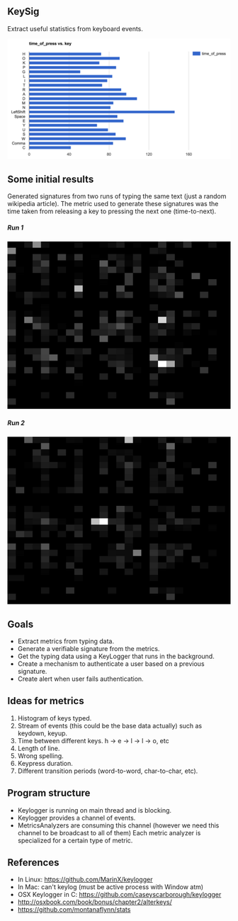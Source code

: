 KeySig
---

Extract useful statistics from keyboard events.

![Single Tile](docs/TimeOfPressReport.png)

Some initial results
---

Generated signatures from two runs of typing the same text (just a random wikipedia article). The metric used to generate these signatures was the time taken from releasing a key to pressing the next one (time-to-next).

##### Run 1
![Run 1](docs/run1.jpeg)

##### Run 2
![Run 2](docs/run2.jpeg)

Goals
---

* Extract metrics from typing data.
* Generate a verifiable signature from the metrics.
* Get the typing data using a KeyLogger that runs in the background.
* Create a mechanism to authenticate a user based on a previous signature.
* Create alert when user fails authentication.

Ideas for metrics
---

1. Histogram of keys typed.
2. Stream of events (this could be the base data actually) such as keydown, keyup.
3. Time between different keys. h -> e -> l -> l -> o, etc
4. Length of line.
5. Wrong spelling.
6. Keypress duration.
7. Different transition periods (word-to-word, char-to-char, etc).

Program structure
---

* Keylogger is running on main thread and is blocking.
* Keylogger provides a channel of events.
* MetricsAnalyzers are consuming this channel (however we need this channel to be broadcast to all of them)
Each metric analyzer is specialized for a certain type of metric.

References
---

* In Linux: https://github.com/MarinX/keylogger
* In Mac: can't keylog (must be active process with Window atm)
* OSX Keylogger in C: https://github.com/caseyscarborough/keylogger
* http://osxbook.com/book/bonus/chapter2/alterkeys/
* https://github.com/montanaflynn/stats
